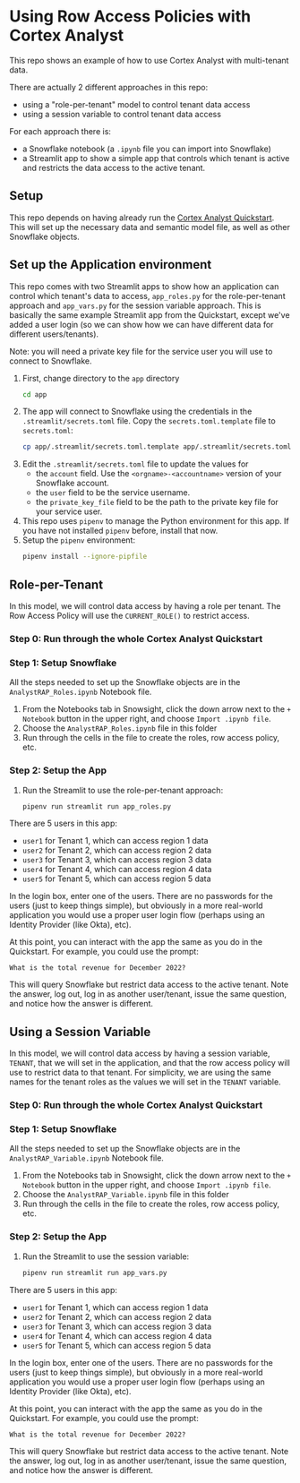 # Using Row Access Policies with Cortex Analyst
This repo shows an example of how to use Cortex Analyst with
multi-tenant data.

There are actually 2 different approaches in this repo:
* using a "role-per-tenant" model to control tenant data access
* using a session variable to control tenant data access

For each approach there is:
* a Snowflake notebook (a `.ipynb` file you can import into Snowflake)
* a Streamlit app to show a simple app that controls which tenant
  is active and restricts the data access to the active tenant.

## Setup
This repo depends on having already run the [Cortex Analyst Quickstart](https://quickstarts.snowflake.com/guide/getting_started_with_cortex_analyst/#0).
This will set up the necessary data and semantic model file, 
as well as other Snowflake objects.

## Set up the Application environment
This repo comes with two Streamlit apps to show how an application can
control which tenant's data to access, `app_roles.py` for the role-per-tenant
approach and `app_vars.py` for the session variable approach. 
This is basically the same example Streamlit app from the Quickstart, 
except we've added a user login (so we can show how we can have different 
data for different users/tenants).

Note: you will need a private key file for the service user you will use
to connect to Snowflake.

1. First, change directory to the `app` directory
   ```bash
   cd app
   ```
2. The app will connect to Snowflake using the credentials in 
   the `.streamlit/secrets.toml` file. Copy the `secrets.toml.template`
   file to `secrets.toml`:
    ```bash
    cp app/.streamlit/secrets.toml.template app/.streamlit/secrets.toml
    ```
3. Edit the `.streamlit/secrets.toml` file to update the values for
   * the `account` field. Use the `<orgname>-<accountname>` version of 
     your Snowflake account.
   * the `user` field to be the service username.
   * the `private_key_file` field to be the path to the private key 
     file for your service user.
4. This repo uses `pipenv` to manage the Python environment for this app.
   If you have not installed `pipenv` before, install that now.
5. Setup the `pipenv` environment:
   ```bash
   pipenv install --ignore-pipfile
   ```

## Role-per-Tenant
In this model, we will control data access by having
a role per tenant. The Row Access Policy will use the
`CURRENT_ROLE()` to restrict access.

### Step 0: Run through the whole Cortex Analyst Quickstart

### Step 1: Setup Snowflake
All the steps needed to set up the Snowflake objects are
in the `AnalystRAP_Roles.ipynb` Notebook file.

1. From the Notebooks tab in Snowsight, click the down arrow
   next to the `+ Notebook` button in the upper right, and choose
   `Import .ipynb file`. 
2. Choose the `AnalystRAP_Roles.ipynb` file in this folder
3. Run through the cells in the file to create the roles, row
  access policy, etc.

### Step 2: Setup the App
1. Run the Streamlit to use the role-per-tenant approach:
   ```bash
   pipenv run streamlit run app_roles.py
   ```

There are 5 users in this app:
* `user1` for Tenant 1, which can access region 1 data
* `user2` for Tenant 2, which can access region 2 data
* `user3` for Tenant 3, which can access region 3 data
* `user4` for Tenant 4, which can access region 4 data
* `user5` for Tenant 5, which can access region 5 data

In the login box, enter one of the users. There are no passwords 
for the users (just to keep things simple), but obviously in a more
real-world application you would use a proper user login flow (perhaps
using an Identity Provider (like Okta), etc).

At this point, you can interact with the app the same as you do in the
Quickstart. For example, you could use the prompt:
```
What is the total revenue for December 2022?
```

This will query Snowflake but restrict data access to the active tenant.
Note the answer, log out, log in as another user/tenant, issue the same
question, and notice how the answer is different.


## Using a Session Variable
In this model, we will control data access by having a session 
variable, `TENANT`, that we will set in the application, and
that the row access policy will use to restrict data to that
tenant. For simplicity, we are using the same names for the
tenant roles as the values we will set in the `TENANT` variable.

### Step 0: Run through the whole Cortex Analyst Quickstart

### Step 1: Setup Snowflake
All the steps needed to set up the Snowflake objects are
in the `AnalystRAP_Variable.ipynb` Notebook file.

1. From the Notebooks tab in Snowsight, click the down arrow
   next to the `+ Notebook` button in the upper right, and choose
   `Import .ipynb file`. 
2. Choose the `AnalystRAP_Variable.ipynb` file in this folder
3. Run through the cells in the file to create the roles, row
  access policy, etc.

### Step 2: Setup the App
1. Run the Streamlit to use the session variable:
   ```bash
   pipenv run streamlit run app_vars.py
   ```

There are 5 users in this app:
* `user1` for Tenant 1, which can access region 1 data
* `user2` for Tenant 2, which can access region 2 data
* `user3` for Tenant 3, which can access region 3 data
* `user4` for Tenant 4, which can access region 4 data
* `user5` for Tenant 5, which can access region 5 data

In the login box, enter one of the users. There are no passwords 
for the users (just to keep things simple), but obviously in a more
real-world application you would use a proper user login flow (perhaps
using an Identity Provider (like Okta), etc).

At this point, you can interact with the app the same as you do in the
Quickstart. For example, you could use the prompt:
```
What is the total revenue for December 2022?
```

This will query Snowflake but restrict data access to the active tenant.
Note the answer, log out, log in as another user/tenant, issue the same
question, and notice how the answer is different.
